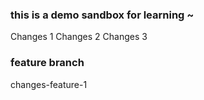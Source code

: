 ### this is a demo sandbox for learning ~

Changes 1
Changes 2
Changes 3
### feature branch 
changes-feature-1